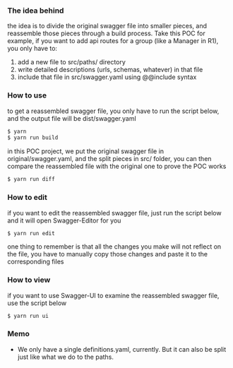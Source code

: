 ### The idea behind
the idea is to divide the original swagger file into smaller pieces, and reassemble those pieces through a build process. Take this POC for example, if you want to add api routes for a group (like a Manager in R1), you only have to: 

1. add a new file to src/paths/ directory
2. write detailed descriptions (urls, schemas, whatever) in that file
3. include that file in src/swagger.yaml using @@include syntax

### How to use

to get a reassembled swagger file, you only have to run the script below, and the output file will be dist/swagger.yaml
```sh
$ yarn
$ yarn run build
```

in this POC project, we put the original swagger file in original/swagger.yaml, and the split pieces in src/ folder, you can then compare the reassembled file with the original one to prove the POC works
```sh
$ yarn run diff
```

### How to edit
if you want to edit the reassembled swagger file, just run the script below and it will open Swagger-Editor for you
```sh
$ yarn run edit
```
one thing to remember is that all the changes you make will not reflect on the file, you have to manually copy those changes and paste it to the corresponding files

### How to view
if you want to use Swagger-UI to examine the reassembled swagger file, use the script below
```sh
$ yarn run ui
```

### Memo
- We only have a single definitions.yaml, currently. But it can also be split just like what we do to the paths.